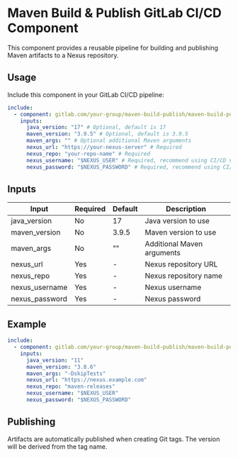 # Maven Build & Publish GitLab CI/CD Component

This component provides a reusable pipeline for building and publishing Maven artifacts to a Nexus repository.

## Usage

Include this component in your GitLab CI/CD pipeline:

```yaml
include:
  - component: gitlab.com/your-group/maven-build-publish/maven-build-publish@1.0
    inputs:
      java_version: "17" # Optional, default is 17
      maven_version: "3.9.5" # Optional, default is 3.9.5
      maven_args: "" # Optional additional Maven arguments
      nexus_url: "https://your-nexus-server" # Required
      nexus_repo: "your-repo-name" # Required
      nexus_username: "$NEXUS_USER" # Required, recommend using CI/CD variables
      nexus_password: "$NEXUS_PASSWORD" # Required, recommend using CI/CD variables
```

## Inputs

| Input          | Required | Default | Description |
|----------------|----------|---------|-------------|
| java_version   | No       | 17      | Java version to use |
| maven_version  | No       | 3.9.5   | Maven version to use |
| maven_args     | No       | ""      | Additional Maven arguments |
| nexus_url      | Yes      | -       | Nexus repository URL |
| nexus_repo     | Yes      | -       | Nexus repository name |
| nexus_username | Yes      | -       | Nexus username |
| nexus_password | Yes      | -       | Nexus password |

## Example

```yaml
include:
  - component: gitlab.com/your-group/maven-build-publish/maven-build-publish@1.0
    inputs:
      java_version: "11"
      maven_version: "3.8.6"
      maven_args: "-DskipTests"
      nexus_url: "https://nexus.example.com"
      nexus_repo: "maven-releases"
      nexus_username: "$NEXUS_USER"
      nexus_password: "$NEXUS_PASSWORD"
```

## Publishing

Artifacts are automatically published when creating Git tags. The version will be derived from the tag name.
